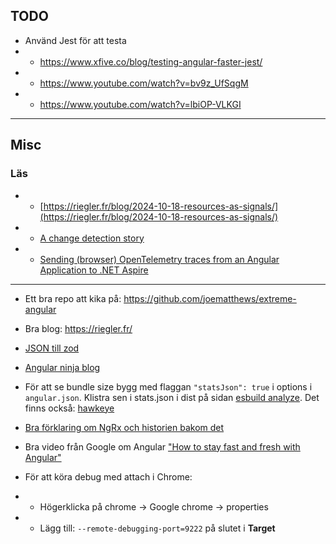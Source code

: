 ## TODO

* Använd Jest för att testa
* * https://www.xfive.co/blog/testing-angular-faster-jest/
* * https://www.youtube.com/watch?v=bv9z_UfSqgM
* * https://www.youtube.com/watch?v=lbiOP-VLKGI

---
## Misc
### Läs
* * [https://riegler.fr/blog/2024-10-18-resources-as-signals/](https://riegler.fr/blog/2024-10-18-resources-as-signals/)

* * [A change detection story](https://itnext.io/a-change-detection-zone-js-zoneless-local-change-detection-and-signals-story-9344079c3b9d)

* * [Sending (browser) OpenTelemetry traces from an Angular Application to .NET Aspire](https://timdeschryver.dev/blog/Sending-browser-opentelemetry-traces-from-an-angular-application-to-net-aspire)

---
* Ett bra repo att kika på: https://github.com/joematthews/extreme-angular

* Bra blog: https://riegler.fr/

* [JSON till zod](https://transform.tools/json-to-zod)

* [Angular ninja blog](https://blog.ninja-squad.com/tags.html#Angular-ref)

* För att se bundle size bygg med flaggan `"statsJson": true` i options i `angular.json`. Klistra sen i stats.json i dist på sidan [esbuild analyze](https://esbuild.github.io/analyze/). Det finns också: [hawkeye](https://www.hawkeyeapp.dev/)
 
* [Bra förklaring om NgRx och historien bakom det]()

* Bra video från Google om Angular ["How to stay fast and fresh with Angular"](https://www.youtube.com/watch?v=B-lipaiZII8)

* För att köra debug med attach i Chrome:
* * Högerklicka på chrome -> Google chrome -> properties
* * Lägg till: `--remote-debugging-port=9222` på slutet i **Target**
